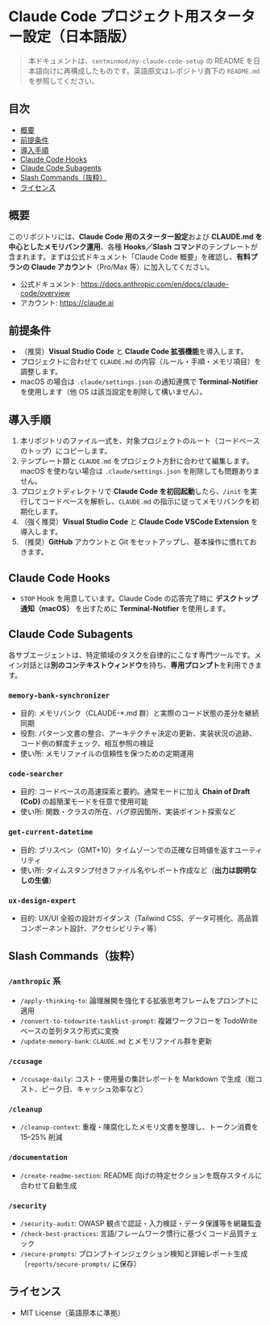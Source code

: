 # Claude Code プロジェクト用スターター設定（日本語版）

> 本ドキュメントは、`centminmod/my-claude-code-setup` の README を日本語向けに再構成したものです。英語原文はレポジトリ直下の `README.md` を参照してください。

## 目次
- [概要](#概要)
- [前提条件](#前提条件)
- [導入手順](#導入手順)
- [Claude Code Hooks](#claude-code-hooks)
- [Claude Code Subagents](#claude-code-subagents)
- [Slash Commands（抜粋）](#slash-commands抜粋)
- [ライセンス](#ライセンス)

## 概要
このリポジトリには、**Claude Code 用のスターター設定**および **CLAUDE.md を中心としたメモリバンク運用**、各種 **Hooks／Slash コマンド**のテンプレートが含まれます。まずは公式ドキュメント「Claude Code 概要」を確認し、**有料プランの Claude アカウント**（Pro/Max 等）に加入してください。

- 公式ドキュメント: https://docs.anthropic.com/en/docs/claude-code/overview
- アカウント: https://claude.ai

## 前提条件
- （推奨）**Visual Studio Code** と **Claude Code 拡張機能**を導入します。
- プロジェクトに合わせて `CLAUDE.md` の内容（ルール・手順・メモリ項目）を調整します。
- macOS の場合は `.claude/settings.json` の通知連携で **Terminal-Notifier** を使用します（他 OS は該当設定を削除して構いません）。

## 導入手順
1. 本リポジトリのファイル一式を、対象プロジェクトのルート（コードベースのトップ）にコピーします。
2. テンプレート類と `CLAUDE.md` をプロジェクト方針に合わせて編集します。macOS を使わない場合は `.claude/settings.json` を削除しても問題ありません。
3. プロジェクトディレクトリで **Claude Code を初回起動**したら、`/init` を実行してコードベースを解析し、`CLAUDE.md` の指示に従ってメモリバンクを初期化します。
4. （強く推奨）**Visual Studio Code** と **Claude Code VSCode Extension** を導入します。
5. （推奨）**GitHub** アカウントと Git をセットアップし、基本操作に慣れておきます。

## Claude Code Hooks
- `STOP` Hook を用意しています。Claude Code の応答完了時に **デスクトップ通知（macOS）** を出すために **Terminal-Notifier** を使用します。

## Claude Code Subagents
各サブエージェントは、特定領域のタスクを自律的にこなす専門ツールです。メイン対話とは**別のコンテキストウィンドウ**を持ち、**専用プロンプト**を利用できます。

### `memory-bank-synchronizer`
- 目的: メモリバンク（CLAUDE-*.md 群）と実際のコード状態の差分を継続同期
- 役割: パターン文書の整合、アーキテクチャ決定の更新、実装状況の追跡、コード例の鮮度チェック、相互参照の検証
- 使い所: メモリファイルの信頼性を保つための定期運用

### `code-searcher`
- 目的: コードベースの高速探索と要約。通常モードに加え **Chain of Draft (CoD)** の超簡潔モードを任意で使用可能
- 使い所: 関数・クラスの所在、バグ原因箇所、実装ポイント探索など

### `get-current-datetime`
- 目的: ブリスベン（GMT+10）タイムゾーンでの正確な日時値を返すユーティリティ
- 使い所: タイムスタンプ付きファイル名やレポート作成など（**出力は説明なしの生値**）

### `ux-design-expert`
- 目的: UX/UI 全般の設計ガイダンス（Tailwind CSS、データ可視化、高品質コンポーネント設計、アクセシビリティ等）

## Slash Commands（抜粋）
### `/anthropic` 系
- `/apply-thinking-to`: 論理展開を強化する拡張思考フレームをプロンプトに適用
- `/convert-to-todowrite-tasklist-prompt`: 複雑ワークフローを TodoWrite ベースの並列タスク形式に変換
- `/update-memory-bank`: `CLAUDE.md` とメモリファイル群を更新

### `/ccusage`
- `/ccusage-daily`: コスト・使用量の集計レポートを Markdown で生成（総コスト、ピーク日、キャッシュ効率など）

### `/cleanup`
- `/cleanup-context`: 重複・陳腐化したメモリ文書を整理し、トークン消費を 15–25% 削減

### `/documentation`
- `/create-readme-section`: README 向けの特定セクションを既存スタイルに合わせて自動生成

### `/security`
- `/security-audit`: OWASP 観点で認証・入力検証・データ保護等を網羅監査
- `/check-best-practices`: 言語/フレームワーク慣行に基づくコード品質チェック
- `/secure-prompts`: プロンプトインジェクション検知と詳細レポート生成（`reports/secure-prompts/` に保存）

## ライセンス
- MIT License（英語原本に準拠）
